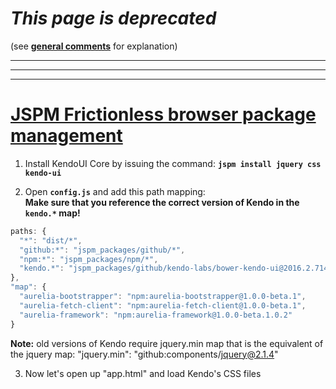 # _This page is deprecated_

(see **[general comments](./general-comments.html)** for explanation)

***
***
***



# [JSPM Frictionless browser package management](http://jspm.io/)


1. Install KendoUI Core by issuing the command:
**`jspm install jquery css kendo-ui`**

2. Open **`config.js`** and add this path mapping:  
  **Make sure that you reference the correct version of Kendo in the `kendo.*` map!**  
  ```javascript
  paths: {
    "*": "dist/*",
    "github:*": "jspm_packages/github/*",
    "npm:*": "jspm_packages/npm/*",
    "kendo.*": "jspm_packages/github/kendo-labs/bower-kendo-ui@2016.2.714/js/kendo.*.js"    <----
  },
  "map": {
    "aurelia-bootstrapper": "npm:aurelia-bootstrapper@1.0.0-beta.1",
    "aurelia-fetch-client": "npm:aurelia-fetch-client@1.0.0-beta.1",
    "aurelia-framework": "npm:aurelia-framework@1.0.0-beta.1.0.2"
  }
  ```

  **Note:** old versions of Kendo require jquery.min map that is the equivalent of the jquery map: "jquery.min": "github:components/jquery@2.1.4"

3. Now let's open up "app.html" and load Kendo's CSS files

   ```html
<require from="kendo-ui/styles/kendo.common.min.css!"></require>
<require from="kendo-ui/styles/kendo.bootstrap.min.css!"></require>
```
